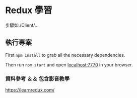 # Redux 學習

步驟如./Client/...

## 執行專案

First `npm install` to grab all the necessary dependencies. 

Then run `npm start` and open <localhost:7770> in your browser.

### 資料參考 ＆＆ 包含影音教學 
https://learnredux.com/
